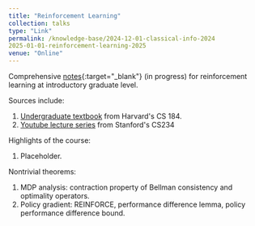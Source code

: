```yaml
---
title: "Reinforcement Learning"
collection: talks
type: "Link"
permalink: /knowledge-base/2024-12-01-classical-info-2024
2025-01-01-reinforcement-learning-2025
venue: "Online"
---
```


Comprehensive [notes](https://nlyu1.github.io/reinforcement-learning){:target="_blank"} (in progress) for reinforcement learning at introductory graduate level. 

Sources include: 

1. [Undergraduate textbook](https://rlbook.adzc.ai/notation.html) from Harvard's CS 184. 
2. [Youtube lecture series](https://www.youtube.com/watch?v=WsvFL-LjA6U&list=PLoROMvodv4rN4wG6Nk6sNpTEbuOSosZdX) from Stanford's CS234

Highlights of the course: 

1. Placeholder. 

Nontrivial theorems:

1. MDP analysis: contraction property of Bellman consistency and optimality operators. 
2. Policy gradient: REINFORCE, performance difference lemma, policy performance difference bound. 